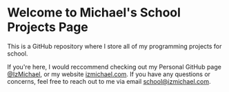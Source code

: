 # Welcome to Michael's School Projects Page

This is a GitHub repository where I store all of my programming projects for school.

If you're here, I would reccommend checking out my Personal GitHub page [@IzMichael](https://github.com/IzMichael), or my website [izmichael.com](https://izmichael.com/).
If you have any questions or concerns, feel free to reach out to me via email [school@izmichael.com](mailto:school@izmichael.com).
